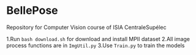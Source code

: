 # BellePose
Repository for Computer Vision course of ISIA CentraleSupélec

1.Run `bash download.sh` for download and install MPII dataset
2.All image process functions are in `ImgUtil.py`
3.Use `Train.py` to train the models
